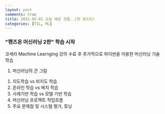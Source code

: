 ```yaml
---
layout: post
comments: true
title: 2021-05-01 오늘 배운 것들..(첫 포스트) 
categories: [TIL, ML]
---
```


### "핸즈온 머신러닝 2판" 학습 시작
코세라 Machine Learnging 강의 수료 후 추가적으로 파이썬을 이용한 머신러닝 기술 학습
1. 머신러닝의 큰 그림
  1) 지도학습 vs 비지도 학습
  2) 온라인 학습 vs 배치 학습
  3) 사례기반 학습 vs 모델 기반 학습
  4) 머신러닝 프로젝트 작업흐름
  5) 주요 문제점 및 시스템 평가, 튜닝
